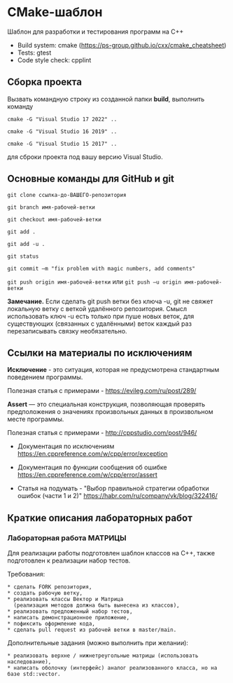 # CMake-шаблон

Шаблон для разработки и тестирования программ на С++

* Build system: cmake (https://ps-group.github.io/cxx/cmake_cheatsheet)
* Tests: gtest
* Code style check: cpplint

## Сборка проекта

Вызвать командную строку из созданной папки **build**, выполнить команду

```cmake -G "Visual Studio 17 2022" ..```

```cmake -G "Visual Studio 16 2019" ..```

```cmake -G "Visual Studio 15 2017" ..```

для сброки проекта под вашу версию Visual Studio.

## Основные команды для GitHub и git

```git clone ссылка-до-ВАШЕГО-репозитория```

```git branch имя-рабочей-ветки```

```git checkout имя-рабочей-ветки```

```git add .```

```git add -u .```

```git status```

```git commit –m "fix problem with magic numbers, add comments"```

```git push origin имя-рабочей-ветки```
или
```git push –u origin имя-рабочей-ветки```

**Замечание.** Если сделать git push ветки без ключа -u, git не свяжет локальную ветку с веткой удалённого репозитория. Смысл использовать ключ -u есть только при пуше новых веток, для существующих (связанных с удалёнными) веток каждый раз перезаписывать связку необязательно.

## Ссылки на материалы по исключениям

**Исключение**  - это ситуация, которая не предусмотрена стандартным поведением программы.

Полезная статья с примерами - https://evileg.com/ru/post/289/

**Assert** — это специальная конструкция, позволяющая проверять предположения о значениях произвольных данных в произвольном месте программы.

Полезная статья с примерами - http://cppstudio.com/post/946/

* Документация по исключениям
https://en.cppreference.com/w/cpp/error/exception

* Документация по функции сообщения об ошибке
https://en.cppreference.com/w/cpp/error/assert

* Статья на подумать - "Выбор правильной стратегии обработки ошибок (части 1 и 2)"
https://habr.com/ru/company/vk/blog/322416/

## Краткие описания лабораторных работ

### Лабораторная работа МАТРИЦЫ

Для реализации работы подготовлен шаблон классов на C++, также подготовлен к реализации набор тестов.

Требования:

	* сделать FORK репозитория,
	* создать рабочую ветку,
	* реализовать классы Вектор и Матрица
	  (реализация методов должна быть вынесена из классов),
	* реализовать предложенный набор тестов,
	* написать демонстрационное приложение,
	* пофиксить оформление кода,
	* сделать pull request из рабочей ветки в master/main.

Дополнительные задания (можно выполнить при желании):

	* реализовать верхне / нижнетреугольные матрицы (использовать наследование),
	* написать оболочку (интерфейс) аналог реализованного класса, но на базе std::vector.
	
